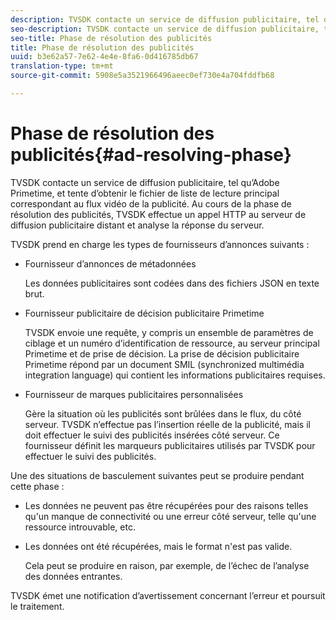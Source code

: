 ```yaml
---
description: TVSDK contacte un service de diffusion publicitaire, tel qu’Adobe Primetime, et tente d’obtenir le fichier de liste de lecture principal correspondant au flux vidéo de la publicité. Au cours de la phase de résolution des publicités, TVSDK effectue un appel HTTP au serveur de diffusion publicitaire distant et analyse la réponse du serveur.
seo-description: TVSDK contacte un service de diffusion publicitaire, tel qu’Adobe Primetime, et tente d’obtenir le fichier de liste de lecture principal correspondant au flux vidéo de la publicité. Au cours de la phase de résolution des publicités, TVSDK effectue un appel HTTP au serveur de diffusion publicitaire distant et analyse la réponse du serveur.
seo-title: Phase de résolution des publicités
title: Phase de résolution des publicités
uuid: b3e62a57-7e62-4e4e-8fa6-0d416785db67
translation-type: tm+mt
source-git-commit: 5908e5a3521966496aeec0ef730e4a704fddfb68

---
```



# Phase de résolution des publicités{#ad-resolving-phase}

TVSDK contacte un service de diffusion publicitaire, tel qu’Adobe Primetime, et tente d’obtenir le fichier de liste de lecture principal correspondant au flux vidéo de la publicité. Au cours de la phase de résolution des publicités, TVSDK effectue un appel HTTP au serveur de diffusion publicitaire distant et analyse la réponse du serveur.

TVSDK prend en charge les types de fournisseurs d’annonces suivants :

* Fournisseur d’annonces de métadonnées

   Les données publicitaires sont codées dans des fichiers JSON en texte brut.
* Fournisseur publicitaire de décision publicitaire Primetime

   TVSDK envoie une requête, y compris un ensemble de paramètres de ciblage et un numéro d’identification de ressource, au serveur principal Primetime et de prise de décision. La prise de décision publicitaire Primetime répond par un document SMIL (synchronized multimédia integration language) qui contient les informations publicitaires requises.
* Fournisseur de marques publicitaires personnalisées

   Gère la situation où les publicités sont brûlées dans le flux, du côté serveur. TVSDK n’effectue pas l’insertion réelle de la publicité, mais il doit effectuer le suivi des publicités insérées côté serveur. Ce fournisseur définit les marqueurs publicitaires utilisés par TVSDK pour effectuer le suivi des publicités.

Une des situations de basculement suivantes peut se produire pendant cette phase :

* Les données ne peuvent pas être récupérées pour des raisons telles qu&#39;un manque de connectivité ou une erreur côté serveur, telle qu&#39;une ressource introuvable, etc.
* Les données ont été récupérées, mais le format n&#39;est pas valide.

   Cela peut se produire en raison, par exemple, de l’échec de l’analyse des données entrantes.

TVSDK émet une notification d’avertissement concernant l’erreur et poursuit le traitement.
